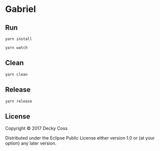 # Gabriel

## Run

``` shell
yarn install

yarn watch
```

## Clean

``` shell
yarn clean
```

## Release

``` shell
yarn release
```

## License

Copyright © 2017 Decky Coss 

Distributed under the Eclipse Public License either version 1.0 or (at
your option) any later version.
